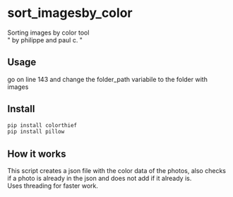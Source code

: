 # sort_imagesby_color
Sorting images by color tool  
" by philippe and paul c. "
## Usage
go on line 143 and change the folder_path variabile to the folder with images

## Install

```bash
pip install colorthief
pip install pillow
```
## How it works

This script creates a json file with the color data of the photos, also checks if a photo is already in the json and does not add if it already is.  
Uses threading for faster work.

